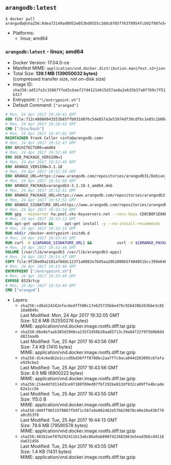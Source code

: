 ## `arangodb:latest`

```console
$ docker pull arangodb@sha256:8dea73149ad0952e053bd9555c10dc0785f76378954fcb92f98fe545d696026e
```

-	Platforms:
	-	linux; amd64

### `arangodb:latest` - linux; amd64

-	Docker Version: 17.04.0-ce
-	Manifest MIME: `application/vnd.docker.distribution.manifest.v2+json`
-	Total Size: **139.1 MB (139050032 bytes)**  
	(compressed transfer size, not on-disk size)
-	Image ID: `sha256:ad51fa3c15867ffed3cbaef27d4121d415d37ae8a2eb35b37a8f769c7f51b317`
-	Entrypoint: `["\/entrypoint.sh"]`
-	Default Command: `["arangod"]`

```dockerfile
# Mon, 24 Apr 2017 19:20:41 GMT
ADD file:712c48086043553b85ffb031d8f6c5de857a2e53974df30cdfbc1e85c1b00a25 in / 
# Mon, 24 Apr 2017 19:20:42 GMT
CMD ["/bin/bash"]
# Mon, 24 Apr 2017 19:47:02 GMT
MAINTAINER Frank Celler <info@arangodb.com>
# Mon, 24 Apr 2017 19:52:47 GMT
ENV ARCHITECTURE=amd64
# Mon, 24 Apr 2017 19:52:48 GMT
ENV DEB_PACKAGE_VERSION=1
# Mon, 24 Apr 2017 19:52:49 GMT
ENV ARANGO_VERSION=3.1.18
# Mon, 24 Apr 2017 19:52:50 GMT
ENV ARANGO_URL=https://www.arangodb.com/repositories/arangodb31/Debian_8.0
# Mon, 24 Apr 2017 19:52:50 GMT
ENV ARANGO_PACKAGE=arangodb3-3.1.18-1_amd64.deb
# Mon, 24 Apr 2017 19:52:51 GMT
ENV ARANGO_PACKAGE_URL=https://www.arangodb.com/repositories/arangodb31/Debian_8.0/amd64/arangodb3-3.1.18-1_amd64.deb
# Mon, 24 Apr 2017 19:52:52 GMT
ENV ARANGO_SIGNATURE_URL=https://www.arangodb.com/repositories/arangodb31/Debian_8.0/amd64/arangodb3-3.1.18-1_amd64.deb.asc
# Mon, 24 Apr 2017 19:52:54 GMT
RUN gpg --keyserver ha.pool.sks-keyservers.net --recv-keys CD8CB0F1E0AD5B52E93F41E7EA93F5E56E751E9B
# Mon, 24 Apr 2017 19:53:12 GMT
RUN apt-get update &&     apt-get install -y --no-install-recommends         libjemalloc1 	libsnappy1         ca-certificates         pwgen         curl     &&     rm -rf /var/lib/apt/lists/*
# Mon, 24 Apr 2017 19:53:15 GMT
RUN mkdir /docker-entrypoint-initdb.d
# Mon, 24 Apr 2017 19:53:45 GMT
RUN curl -O ${ARANGO_SIGNATURE_URL} &&           curl -O ${ARANGO_PACKAGE_URL} &&             gpg --verify ${ARANGO_PACKAGE}.asc &&     (echo arangodb3 arangodb3/password password test | debconf-set-selections) &&     (echo arangodb3 arangodb3/password_again password test | debconf-set-selections) &&     DEBIAN_FRONTEND="noninteractive" dpkg -i ${ARANGO_PACKAGE} &&     rm -rf /var/lib/arangodb3/* &&     sed -ri         -e 's!127\.0\.0\.1!0.0.0.0!g'         -e 's!^(file\s*=).*!\1 -!'         -e 's!^#\s*uid\s*=.*!uid = arangodb!'         -e 's!^#\s*gid\s*=.*!gid = arangodb!'         /etc/arangodb3/arangod.conf     &&     DEBIAN_FRONTEND="noninteractive" apt-get purge -y --auto-remove ca-certificates &&     rm -f ${ARANGO_PACKAGE}*
# Mon, 24 Apr 2017 19:53:46 GMT
VOLUME [/var/lib/arangodb3 /var/lib/arangodb3-apps]
# Mon, 24 Apr 2017 19:53:47 GMT
COPY file:9f20ed9a2181af8ddc12371a0082e7645aa20b1008b5f484851bcc399e64801e in /entrypoint.sh 
# Mon, 24 Apr 2017 19:53:48 GMT
ENTRYPOINT ["/entrypoint.sh"]
# Mon, 24 Apr 2017 19:53:49 GMT
EXPOSE 8529/tcp
# Mon, 24 Apr 2017 19:53:49 GMT
CMD ["arangod"]
```

-	Layers:
	-	`sha256:cd0a524342efac6edff500c17e625735bbe479c926439b263bbe3c8518a0849c`  
		Last Modified: Mon, 24 Apr 2017 19:32:05 GMT  
		Size: 52.6 MB (52550276 bytes)  
		MIME: application/vnd.docker.image.rootfs.diff.tar.gzip
	-	`sha256:66e8efaab385d2940ca235f2d58b20aa85713c39a8d722f9f5b0b8ddd823aad6`  
		Last Modified: Tue, 25 Apr 2017 16:43:56 GMT  
		Size: 7.4 KB (7410 bytes)  
		MIME: application/vnd.docker.image.rootfs.diff.tar.gzip
	-	`sha256:d14c6edb2e1cccd5bd36fff8780bc2aa7f7c9aca844d203095c6fafae929cbe2`  
		Last Modified: Tue, 25 Apr 2017 16:43:56 GMT  
		Size: 6.9 MB (6900222 bytes)  
		MIME: application/vnd.docker.image.rootfs.diff.tar.gzip
	-	`sha256:214eddfd114d3ce97180f89ed87fbf292be813df932ca09ffe4bcade62e1cc5b`  
		Last Modified: Tue, 25 Apr 2017 16:43:55 GMT  
		Size: 115.0 B  
		MIME: application/vnd.docker.image.rootfs.diff.tar.gzip
	-	`sha256:d49ff96515f8867fb9f1c56fa9a902d62e57b629878c40e26e43bf70a0c853f8`  
		Last Modified: Tue, 25 Apr 2017 16:44:13 GMT  
		Size: 79.6 MB (79590578 bytes)  
		MIME: application/vnd.docker.image.rootfs.diff.tar.gzip
	-	`sha256:481b2aef07b292411b13a6c86a9ab0907422682663e5ead3b6cd4116da631d56`  
		Last Modified: Tue, 25 Apr 2017 16:43:55 GMT  
		Size: 1.4 KB (1431 bytes)  
		MIME: application/vnd.docker.image.rootfs.diff.tar.gzip

